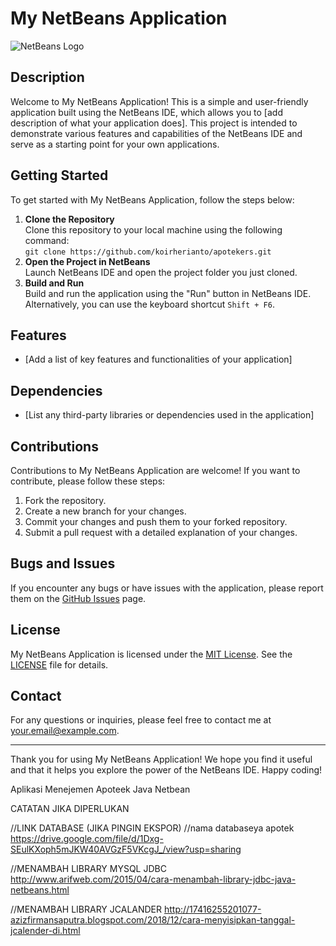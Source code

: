 <!DOCTYPE html>
<html>
<body>
  <h1>My NetBeans Application</h1>

  <img src="https://netbeans.apache.org/images/nblogo.svg" alt="NetBeans Logo">

  <h2>Description</h2>

  <p>Welcome to My NetBeans Application! This is a simple and user-friendly application built using the NetBeans IDE, which allows you to [add description of what your application does]. This project is intended to demonstrate various features and capabilities of the NetBeans IDE and serve as a starting point for your own applications.</p>

  <h2>Getting Started</h2>

  <p>To get started with My NetBeans Application, follow the steps below:</p>

  <ol>
    <li>
      <strong>Clone the Repository</strong><br>
      Clone this repository to your local machine using the following command:<br>
      <code>git clone https://github.com/koirherianto/apotekers.git </code>
    </li>
    <li>
      <strong>Open the Project in NetBeans</strong><br>
      Launch NetBeans IDE and open the project folder you just cloned.
    </li>
    <li>
      <strong>Build and Run</strong><br>
      Build and run the application using the "Run" button in NetBeans IDE. Alternatively, you can use the keyboard shortcut <code>Shift + F6</code>.
    </li>
  </ol>

  <h2>Features</h2>

  <ul>
    <li>[Add a list of key features and functionalities of your application]</li>
  </ul>

  <h2>Dependencies</h2>

  <ul>
    <li>[List any third-party libraries or dependencies used in the application]</li>
  </ul>

  <h2>Contributions</h2>

  <p>Contributions to My NetBeans Application are welcome! If you want to contribute, please follow these steps:</p>

  <ol>
    <li>Fork the repository.</li>
    <li>Create a new branch for your changes.</li>
    <li>Commit your changes and push them to your forked repository.</li>
    <li>Submit a pull request with a detailed explanation of your changes.</li>
  </ol>

  <h2>Bugs and Issues</h2>

  <p>If you encounter any bugs or have issues with the application, please report them on the <a href="https://github.com/username/my-netbeans-app/issues">GitHub Issues</a> page.</p>

  <h2>License</h2>

  <p>My NetBeans Application is licensed under the <a href="LICENSE">MIT License</a>. See the <a href="LICENSE">LICENSE</a> file for details.</p>

  <h2>Contact</h2>

  <p>For any questions or inquiries, please feel free to contact me at <a href="mailto:your.email@example.com">your.email@example.com</a>.</p>

  <hr>

  <p>Thank you for using My NetBeans Application! We hope you find it useful and that it helps you explore the power of the NetBeans IDE. Happy coding!</p>
</body>
</html>



Aplikasi Menejemen Apoteek Java Netbean

CATATAN JIKA DIPERLUKAN

//LINK DATABASE (JIKA PINGIN EKSPOR) //nama databaseya apotek
https://drive.google.com/file/d/1Dxg-SEulKXoph5mJKW40AVGzF5VKcgJ_/view?usp=sharing

//MENAMBAH LIBRARY MYSQL JDBC
http://www.arifweb.com/2015/04/cara-menambah-library-jdbc-java-netbeans.html

//MENAMBAH LIBRARY JCALANDER
http://17416255201077-azizfirmansaputra.blogspot.com/2018/12/cara-menyisipkan-tanggal-jcalender-di.html
